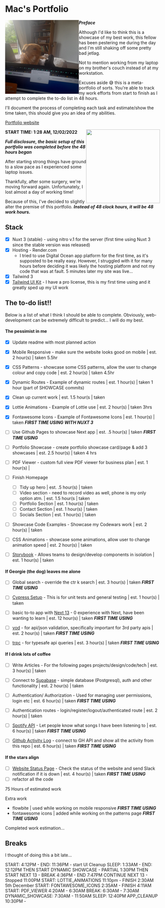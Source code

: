 # Mac's Portfolio


<a href="https://github.com/Drew-Macgibbon/design-portfolio/blob/main/public/georgie-the-menace.jpg"><img src="https://github.com/Drew-Macgibbon/design-portfolio/blob/main/public/georgie-the-menace.jpg" align="left" height="240" width="240" ></a>

***Preface***

Although I'd like to think this is a showcase of my best work, this fellow has been pestering me during the day and I'm still shaking off some pretty bad jetlag.

 Not to mention working from my laptop on my brother's couch instead of at my workstation.


Excuses aside :sweat_smile: this is a meta-portfolio of sorts. You're able to track my work efforts from start to finish as I attempt to complete the to-do list in 48 hours.

I'll document the process of completing each task and estimate/show the time taken, this should give you an idea of my abilities.


[Portfolio website](https://mltech.ltd)




<a href="https://github.com/Drew-Macgibbon/design-portfolio/blob/main/public/laptop-problems.jpeg"><img src="https://github.com/Drew-Macgibbon/design-portfolio/blob/main/public/laptop-issues.jpeg" align="right" height="240" width="240" ></a>

**START TIME: 1:28 AM, 12/02/2022**

***Full disclosure, the basic setup of this portfolio was completed before the 48 hours began***

After starting strong things have ground to a slow pace as I experienced some laptop issues.

Thankfully, after some surgery, we're moving forward again. Unfortunately, I lost almost a day of working time!

Because of this, I've decided to slightly alter the premise of this portfolio. ***Instead of 48 clock hours, it will be 48 work hours.***




## Stack

- [x] Nuxt 3 (stable) - using nitro v.1 for the server (first time using Nuxt 3 since the stable version was released)
- [x] Hosting - Render.com
  - I tried to use Digital Ocean app platform for the first time, as it's supposted to be really easy. However, I struggled with it for many hours before deciding it was likely the hosting platform and not my code that was at fault. 5 minutes later my site was live...
- [x] Tailwind 3
- [x] [Tailwind UI Kit](https://app.tailwinduikit.com/listing/webapp/master_layout/boxed_layout) - I have a pro license, this is my first time using and it greatly sped up my UI work

## The to-do list!!

Below is a list of what I think I should be able to complete. Obviously, web-development can be extremely difficult to predict... I will do my best.

#### The pessimist in me
- [x] Update readme with most planned action
- [x] Mobile Responsive - make sure the website looks good on mobile | est. 2 hour(s) | taken 5.5hr
- [x] CSS Patterns - showcase some CSS patterns, allow the user to change colour and copy code | est. 2 hour(s) | taken 4.5hr
- [x] Dynamic Routes - Example of dynamic routes | est. 1 hour(s) | taken 1 hour (part of SHOWCASE commits)
- [x] Clean up current work | est. 1.5 hour(s | taken
- [x] Lottie Animations - Example of Lottie use | est. 2 hour(s) | taken 3hrs
- [X] Fontawesome Icons - Example of Fontawesome Icons | est. 1 hour(s) | taken ***FIRST TIME USING WITH NUXT 3***
- [ ] Use Github Pages to showcase Next app | est. .5 hour(s) | taken ***FIRST TIME USING***
- [ ] Portfolio Showcase - create portfolio showcase card/page & add 3 showcases | est. 2.5 hour(s) | taken 4 hrs
- [ ] PDF Viewer - custom full view PDF viewer for business plan | est. 1 hour(s) | 
- [ ] Finish Homepage
  - [ ] Tidy up hero | est. .5 hour(s) | taken
  - [ ] Video section - need to record video as well, phone is my only option atm. | est. 1.5 hour(s | taken
  - [ ] Portfolio Section | est. 1 hour(s) | taken
  - [ ] Contact Section | est. 1 hour(s) | taken
  - [ ] Socials Section | est. 1 hour(s) | taken
- [ ] Showcase Code Examples - Showcase my Codewars work | est. 2 hour(s) | taken
- [ ] CSS Animations - showcase some animations, allow user to change animation speed | est. 2 hour(s) | taken
- [ ] [Storybook](https://storybook.js.org/docs/vue/writing-stories/introduction) - Allows teams to design/develop components in isolation  | est. 1 hour(s) | taken


#### If Georgie (the dog) leaves me alone
- [ ] Global search - override the ctr k search | est. 3 hour(s) | taken ***FIRST TIME USING***
- [ ] [Cypress Setup](https://www.cypress.io/) - This is for unit tests and general testing  | est. 1 hour(s) | taken
- [ ] basic to-to app with [Next 13]() - 0 experience with Next, have been wanting to learn | est. 12 hour(s) | taken ***FIRST TIME USING***
- [ ] [vod]() - for api/json validation, specifically important for 3rd party apis | est. 2 hour(s) | taken ***FIRST TIME USING***
- [ ] [trpc]() - for typesafe api queries | est. 3 hour(s) | taken ***FIRST TIME USING***


#### If I drink lots of coffee
- [ ] Write Articles - For the following pages projects/design/code/tech | est. 3 hour(s) | taken
- [ ] Connect to [Supabase]() - simple database (Postgresql), auth and other functionality | est. 2 hour(s) | taken
- [ ] Authentication/ Authorization - Used for managing user permissions, login etc | est. 6 hour(s) | taken ***FIRST TIME USING***
- [ ] Authentication routes - login/register/logout/authenticated route | est. 2 hour(s) | taken
- [ ] [Spotify API]() - Let people know what songs I have been listening to | est. 6 hour(s) | taken ***FIRST TIME USING***
- [ ] [Github Activity Log]() - connect to GH API and show all the activity from this repo | est. 6 hour(s) | taken ***FIRST TIME USING***


#### If the stars align
- [ ] [Website Status Page]() - Check the status of the website and send Slack notification if it is down | est. 4 hour(s) | taken ***FIRST TIME USING***
- [ ] refactor all the code

75 Hours of estimated work

Extra work
- flowbite | used while working on mobile responsive ***FIRST TIME USING***
- fontawesome icons | added while working on the patterns page ***FIRST TIME USING***

Completed work estimation... 

## Breaks

I thought of doing this a bit late...

START: 4:12PM - END: 11:36PM - start UI Cleanup
SLEEP: 1:33AM - END: 12:12PM THEN
START DYNAMIC SHOWCASE - PARTIAL 1:30PM THEN
START NEXT 13 - BREAK 4:36PM - END 7:47PM
CONTINUE NEXT 13 - Stopped 11:00PM
START: LOTTIE_ANIMATIONS 11:10pm - FINISH 2:30AM
5th December
START: FONTAWESOME_ICONS 2:35AM - FINISH 4:11AM
START: PDF_VIEWER 4:20AM - 6:30AM
BREAK: 6:30AM - 7:30AM
DYNAMIC_SHOWCASE: 7:30AM -  11:50AM
SLEEP: 12:40PM
APP_CLEANUP 10:30PM - 





